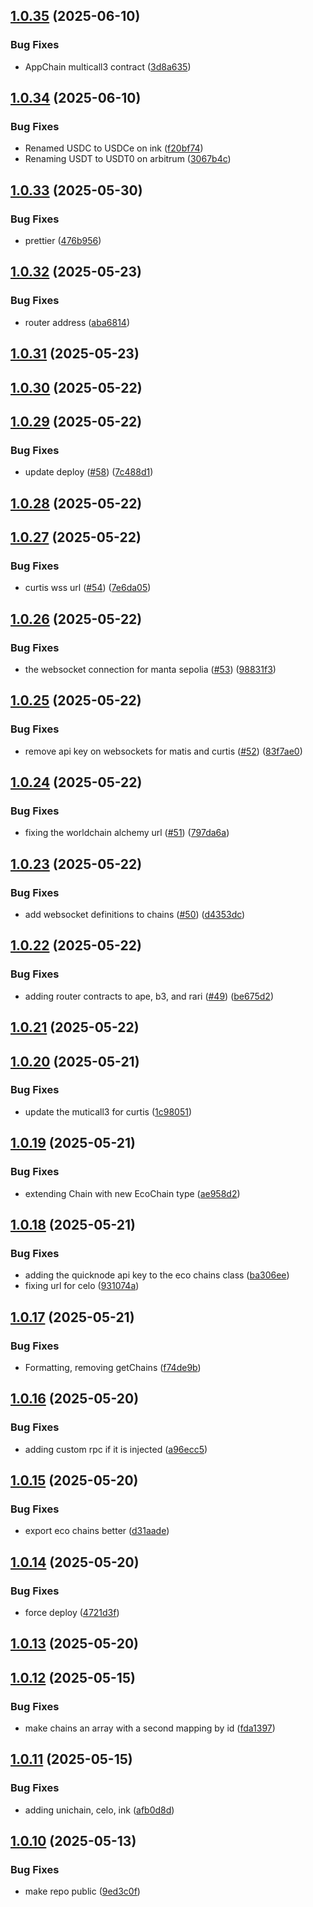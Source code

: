 ## [1.0.35](https://github.com/eco/eco-chains/compare/v1.0.34...v1.0.35) (2025-06-10)


### Bug Fixes

* AppChain multicall3 contract ([3d8a635](https://github.com/eco/eco-chains/commit/3d8a635705dc012afe507f8cbe4d4e195429315a))

## [1.0.34](https://github.com/eco/eco-chains/compare/v1.0.33...v1.0.34) (2025-06-10)


### Bug Fixes

* Renamed USDC to USDCe on ink ([f20bf74](https://github.com/eco/eco-chains/commit/f20bf74942b5ac122d7b94f93e5e77ec439f92bb))
* Renaming USDT to USDT0 on arbitrum ([3067b4c](https://github.com/eco/eco-chains/commit/3067b4c3eab02bb4ecced9d0120ab7f536ece269))

## [1.0.33](https://github.com/eco/eco-chains/compare/v1.0.32...v1.0.33) (2025-05-30)


### Bug Fixes

* prettier ([476b956](https://github.com/eco/eco-chains/commit/476b9566bb1e9f238fec2b1890e027e888d1f947))

## [1.0.32](https://github.com/eco/eco-chains/compare/v1.0.31...v1.0.32) (2025-05-23)


### Bug Fixes

* router address ([aba6814](https://github.com/eco/eco-chains/commit/aba6814b668e27ac656867ef07a889fc54072838))

## [1.0.31](https://github.com/eco/eco-chains/compare/v1.0.30...v1.0.31) (2025-05-23)

## [1.0.30](https://github.com/eco/eco-chains/compare/v1.0.29...v1.0.30) (2025-05-22)

## [1.0.29](https://github.com/eco/eco-chains/compare/v1.0.28...v1.0.29) (2025-05-22)


### Bug Fixes

* update deploy ([#58](https://github.com/eco/eco-chains/issues/58)) ([7c488d1](https://github.com/eco/eco-chains/commit/7c488d1011bbba81a20fc400e96afd55b3c3df75))

## [1.0.28](https://github.com/eco/eco-chains/compare/v1.0.27...v1.0.28) (2025-05-22)

## [1.0.27](https://github.com/eco/eco-chains/compare/v1.0.26...v1.0.27) (2025-05-22)


### Bug Fixes

* curtis wss url ([#54](https://github.com/eco/eco-chains/issues/54)) ([7e6da05](https://github.com/eco/eco-chains/commit/7e6da058503b49cb1a2045a39f5e335c86ef8ea2))

## [1.0.26](https://github.com/eco/eco-chains/compare/v1.0.25...v1.0.26) (2025-05-22)


### Bug Fixes

* the websocket connection for manta sepolia ([#53](https://github.com/eco/eco-chains/issues/53)) ([98831f3](https://github.com/eco/eco-chains/commit/98831f393da78e4d518c1a99e1263574be28a257))

## [1.0.25](https://github.com/eco/eco-chains/compare/v1.0.24...v1.0.25) (2025-05-22)


### Bug Fixes

* remove api key on websockets for matis and curtis ([#52](https://github.com/eco/eco-chains/issues/52)) ([83f7ae0](https://github.com/eco/eco-chains/commit/83f7ae0113158563fec19b18fe8c9c7e6df0e08e))

## [1.0.24](https://github.com/eco/eco-chains/compare/v1.0.23...v1.0.24) (2025-05-22)


### Bug Fixes

* fixing the worldchain alchemy url ([#51](https://github.com/eco/eco-chains/issues/51)) ([797da6a](https://github.com/eco/eco-chains/commit/797da6ab0c47e2dbea22e8f72f97c7d45a8d0578))

## [1.0.23](https://github.com/eco/eco-chains/compare/v1.0.22...v1.0.23) (2025-05-22)


### Bug Fixes

* add websocket definitions to chains ([#50](https://github.com/eco/eco-chains/issues/50)) ([d4353dc](https://github.com/eco/eco-chains/commit/d4353dc47e1be59e28696aa60e63f2f2b9030a1c))

## [1.0.22](https://github.com/eco/eco-chains/compare/v1.0.21...v1.0.22) (2025-05-22)


### Bug Fixes

* adding router contracts to ape, b3, and rari ([#49](https://github.com/eco/eco-chains/issues/49)) ([be675d2](https://github.com/eco/eco-chains/commit/be675d2a3b26380b899f659299d010eaffe4d15a))

## [1.0.21](https://github.com/eco/eco-chains/compare/v1.0.20...v1.0.21) (2025-05-22)

## [1.0.20](https://github.com/eco/eco-chains/compare/v1.0.19...v1.0.20) (2025-05-21)


### Bug Fixes

* update the muticall3 for curtis ([1c98051](https://github.com/eco/eco-chains/commit/1c98051c8e38dd7cc271cf4fec359caa486a02e1))

## [1.0.19](https://github.com/eco/eco-chains/compare/v1.0.18...v1.0.19) (2025-05-21)


### Bug Fixes

* extending Chain with new EcoChain type ([ae958d2](https://github.com/eco/eco-chains/commit/ae958d2968c2ced57e4a18bec1c716d626a3279b))

## [1.0.18](https://github.com/eco/eco-chains/compare/v1.0.17...v1.0.18) (2025-05-21)


### Bug Fixes

* adding the quicknode api key to the eco chains class ([ba306ee](https://github.com/eco/eco-chains/commit/ba306eee5d927518fcffa4ebf3c4b4c68c7e6bef))
* fixing url for celo ([931074a](https://github.com/eco/eco-chains/commit/931074a3bbb667c637a3317d8ad33b626edf16dc))

## [1.0.17](https://github.com/eco/eco-chains/compare/v1.0.16...v1.0.17) (2025-05-21)


### Bug Fixes

* Formatting, removing getChains ([f74de9b](https://github.com/eco/eco-chains/commit/f74de9bb3a8ac09d055e544716b91ea5dfc062ae))

## [1.0.16](https://github.com/eco/eco-chains/compare/v1.0.15...v1.0.16) (2025-05-20)


### Bug Fixes

* adding custom rpc if it is injected ([a96ecc5](https://github.com/eco/eco-chains/commit/a96ecc5fa144baec6d0ac1f54af5ecc22bddf2d8))

## [1.0.15](https://github.com/eco/eco-chains/compare/v1.0.14...v1.0.15) (2025-05-20)


### Bug Fixes

* export eco chains better ([d31aade](https://github.com/eco/eco-chains/commit/d31aade5648206c3dc73d10733014929f3d97dbf))

## [1.0.14](https://github.com/eco/eco-chains/compare/v1.0.13...v1.0.14) (2025-05-20)


### Bug Fixes

* force deploy ([4721d3f](https://github.com/eco/eco-chains/commit/4721d3f3ac7cb5ee68ddb0256f7f33b5bd88e348))

## [1.0.13](https://github.com/eco/eco-chains/compare/v1.0.12...v1.0.13) (2025-05-20)

## [1.0.12](https://github.com/eco/eco-chains/compare/v1.0.11...v1.0.12) (2025-05-15)


### Bug Fixes

* make chains an array with a second mapping by id ([fda1397](https://github.com/eco/eco-chains/commit/fda1397dc127be5f85b88e1ff60918de234a0890))

## [1.0.11](https://github.com/eco/eco-chains/compare/v1.0.10...v1.0.11) (2025-05-15)


### Bug Fixes

* adding unichain, celo, ink ([afb0d8d](https://github.com/eco/eco-chains/commit/afb0d8db82fc86a1a5d13636ddc525690bd034d4))

## [1.0.10](https://github.com/eco/eco-chains/compare/v1.0.9...v1.0.10) (2025-05-13)


### Bug Fixes

* make repo public ([9ed3c0f](https://github.com/eco/eco-chains/commit/9ed3c0f06d4f1a99708aad52789e88109fd30fb4))

